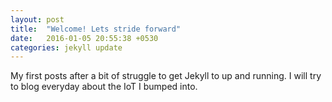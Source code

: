 ```yaml
---
layout: post
title:  "Welcome! Lets stride forward"
date:   2016-01-05 20:55:38 +0530
categories: jekyll update
---
```

My first posts after a bit of struggle to get Jekyll to up and running.
I will try to blog everyday about the IoT I bumped into.

[jekyll-docs]: https://jekyllrb.com/docs/home
[jekyll-gh]:   https://github.com/jekyll/jekyll
[jekyll-talk]: https://talk.jekyllrb.com/
